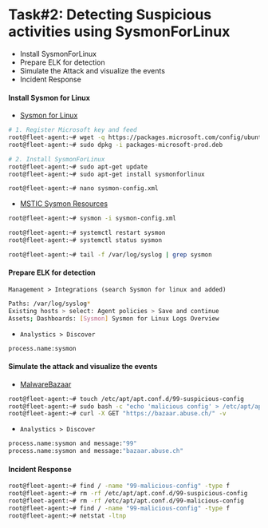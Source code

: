 # Task#2: Detecting Suspicious activities using SysmonForLinux

- Install SysmonForLinux
- Prepare ELK for detection
- Simulate the Attack and visualize the events
- Incident Response

#### Install Sysmon for Linux

- [Sysmon for Linux](https://learn.microsoft.com/en-us/sysinternals/downloads/sysmon)

```sh
# 1. Register Microsoft key and feed
root@fleet-agent:~# wget -q https://packages.microsoft.com/config/ubuntu/$(lsb_release -rs)/packages-microsoft-prod.deb -O packages-microsoft-prod.deb
root@fleet-agent:~# sudo dpkg -i packages-microsoft-prod.deb

# 2. Install SysmonForLinux
root@fleet-agent:~# sudo apt-get update
root@fleet-agent:~# sudo apt-get install sysmonforlinux
```

```sh
root@fleet-agent:~# nano sysmon-config.xml
```

- [MSTIC Sysmon Resources](https://github.com/microsoft/MSTIC-Sysmon/blob/main/linux/configs/main.xml)

```sh
root@fleet-agent:~# sysmon -i sysmon-config.xml
```

```sh
root@fleet-agent:~# systemctl restart sysmon
root@fleet-agent:~# systemctl status sysmon

root@fleet-agent:~# tail -f /var/log/syslog | grep sysmon
```

#### Prepare ELK for detection

`Management > Integrations (search Sysmon for linux and added)`

```sh
Paths: /var/log/syslog*
Existing hosts > select: Agent policies > Save and continue
Assets; Dashboards: [Sysmon] Sysmon for Linux Logs Overview
```

- `Analystics > Discover`

```sh
process.name:sysmon
```

#### Simulate the attack and visualize the events

- [MalwareBazaar](https://bazaar.abuse.ch/)

```sh
root@fleet-agent:~# touch /etc/apt/apt.conf.d/99-suspicious-config
root@fleet-agent:~# sudo bash -c "echo 'malicious config' > /etc/apt/apt.conf.d/99-malicious-config"
root@fleet-agent:~# curl -X GET "https://bazaar.abuse.ch/" -v
```

- `Analystics > Discover`

```sh
process.name:sysmon and message:"99"
process.name:sysmon and message:"bazaar.abuse.ch"
```

#### Incident Response

```sh
root@fleet-agent:~# find / -name "99-malicious-config" -type f
root@fleet-agent:~# rm -rf /etc/apt/apt.conf.d/99-suspicious-config
root@fleet-agent:~# rm -rf /etc/apt/apt.conf.d/99-malicious-config
root@fleet-agent:~# find / -name "99-malicious-config" -type f
root@fleet-agent:~# netstat -ltnp
```
